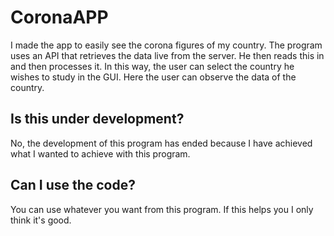 # CoronaAPP
I made the app to easily see the corona figures of my country. 
The program uses an API that retrieves the data live from the server. 
He then reads this in and then processes it. In this way, the user can select the country he wishes to study in the GUI. 
Here the user can observe the data of the country.

## Is this under development?
No, the development of this program has ended because I have achieved what I wanted to achieve with this program.

## Can I use the code?
You can use whatever you want from this program. If this helps you I only think it's good.
